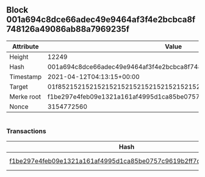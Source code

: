 ## Block 001a694c8dce66adec49e9464af3f4e2bcbca8f748126a49086ab88a7969235f

Attribute | Value
--- | ---
Height | 12249
Hash | 001a694c8dce66adec49e9464af3f4e2bcbca8f748126a49086ab88a7969235f
Timestamp | 2021-04-12T04:13:15+00:00
Target | 01f8521521521521521521521521521521521521521521521521521521521521
Merke root | f1be297e4feb09e1321a161af4995d1ca85be0757c9619b2ff7d82c2baefe61d
Nonce | 3154772560

```

```

### Transactions

Hash | Amount
--- | ---
[f1be297e4feb09e1321a161af4995d1ca85be0757c9619b2ff7d82c2baefe61d](f1be297e4feb09e1321a161af4995d1ca85be0757c9619b2ff7d82c2baefe61d.md) | 10.00000000 SKEPTI 

